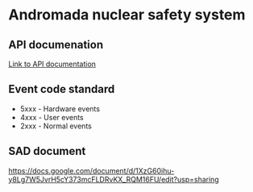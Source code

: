 # Andromada nuclear safety system

## API documenation
[Link to API documentation](https://documenter.getpostman.com/view/4362009/SVmyPwfK?version=latest)

## Event code standard
- 5xxx - Hardware events
- 4xxx - User events
- 2xxx - Normal events

## SAD document
https://docs.google.com/document/d/1XzG60ihu-y8Lg7W5JvrH5cY373mcFLDRvKX_RQM16FU/edit?usp=sharing

